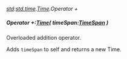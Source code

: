 _[std](../../modules/std/std-module.md):[std.time](../../modules/std/std-time.md).[Time](../../modules/std/std-time-time.md).Operator +_
##### Operator +:[Time](../../modules/std/std-time-time.md)( timeSpan:[TimeSpan](../../modules/std/std-time-timespan.md) )
Overloaded addition operator.

Adds `timeSpan` to self and returns a new Time.
